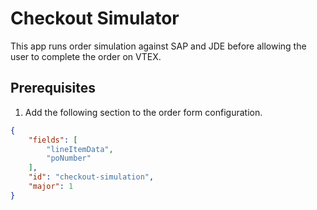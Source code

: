 # Checkout Simulator

This app runs order simulation against SAP and JDE before allowing the user to complete the order on VTEX.

## Prerequisites

1. Add the following section to the order form configuration.

````json
{
    "fields": [
        "lineItemData",
        "poNumber"
    ],
    "id": "checkout-simulation",
    "major": 1
}
````
